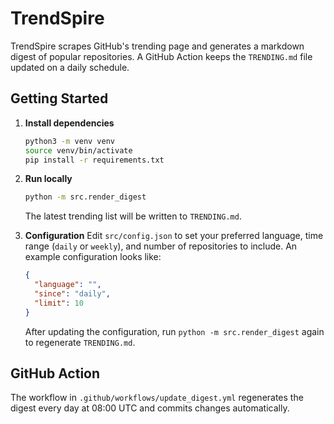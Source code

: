 # TrendSpire

TrendSpire scrapes GitHub's trending page and generates a markdown digest of popular repositories. A GitHub Action keeps the `TRENDING.md` file updated on a daily schedule.

## Getting Started

1. **Install dependencies**
   ```bash
   python3 -m venv venv
   source venv/bin/activate
   pip install -r requirements.txt
   ```

2. **Run locally**
   ```bash
   python -m src.render_digest
   ```
   The latest trending list will be written to `TRENDING.md`.

3. **Configuration**
   Edit `src/config.json` to set your preferred language, time range (`daily` or `weekly`), and number of repositories to include.
   An example configuration looks like:
   ```json
   {
     "language": "",
     "since": "daily",
     "limit": 10
   }
   ```
   After updating the configuration, run `python -m src.render_digest` again to regenerate `TRENDING.md`.

## GitHub Action

The workflow in `.github/workflows/update_digest.yml` regenerates the digest every day at 08:00 UTC and commits changes automatically.
